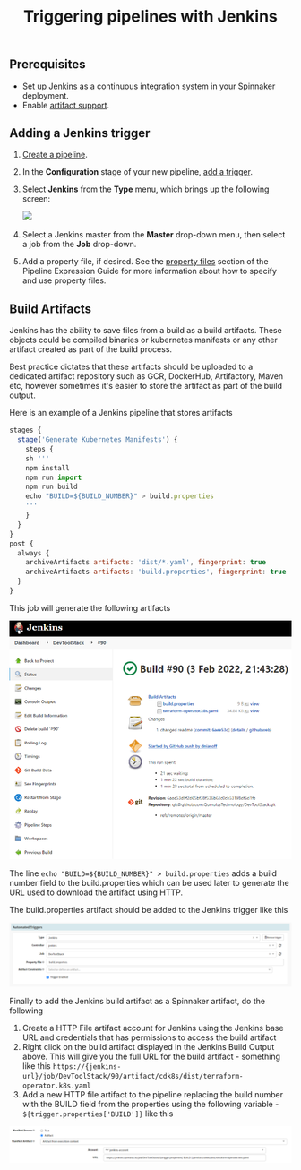 ﻿---
title: "Triggering pipelines with Jenkins"
linkTitle: "Jenkins"
weight:
description: >
  Add a [Jenkins](https://jenkins.io/) trigger to your pipeline.
---


## Prerequisites

* [Set up Jenkins](/docs/setup/other_config/ci/jenkins/) as a continuous integration system in
    your Spinnaker deployment.
* Enable [artifact support](/docs/reference/artifacts/#enabling-artifact-support).  

## Adding a Jenkins trigger

1.  [Create a pipeline](/docs/guides/user/pipeline/managing-pipelines/#create-a-pipeline).
1.  In the **Configuration** stage of your new pipeline,
    [add a trigger](/docs/guides/user/pipeline/managing-pipelines/#add-a-trigger).
1.  Select **Jenkins** from the **Type** menu, which brings up the following
    screen:

    ![](add-trigger.png)

1.  Select a Jenkins master from the **Master** drop-down menu, then select a job from
    the **Job** drop-down.
1.  Add a property file, if desired. See the [property
    files](/docs/guides/user/pipeline/expressions/#property-files) section of the
    Pipeline Expression Guide for more information about how to specify and use
    property files.

## Build Artifacts
Jenkins has the ability to save files from a build as a build artifacts. These objects could be compiled binaries or kubernetes manifests or any other artifact created as part of the build process.

Best practice dictates that these artifacts should be uploaded to a dedicated artifact repository such as GCR, DockerHub, Artifactory, Maven etc, however sometimes it's easier to store the artifact as part of the build output.

Here is an example of a Jenkins pipeline that stores artifacts


```javascript
stages {
  stage('Generate Kubernetes Manifests') {
    steps {
    sh '''
    npm install
    npm run import
    npm run build
    echo "BUILD=${BUILD_NUMBER}" > build.properties
    '''
    }
  }
}
post {
  always {
    archiveArtifacts artifacts: 'dist/*.yaml', fingerprint: true
    archiveArtifacts artifacts: 'build.properties', fingerprint: true
  }
}
```
This job will generate the following artifacts

![Jenkins Build Artifacts](https://github.com/dniasoff/spinnaker.io/raw/master/content/en/docs/guides/user/pipeline/triggers/jenkins/build-output.png)

The line ``echo "BUILD=${BUILD_NUMBER}" > build.properties`` adds a build number field to the build.properties which can be used later to generate the URL used to download the artifact using HTTP.

The build.properties artifact should be added to the Jenkins trigger like this

![Jenkins Build Trigger](https://github.com/dniasoff/spinnaker.io/raw/master/content/en/docs/guides/user/pipeline/triggers/jenkins/build-properties.png)

Finally to add the Jenkins build artifact as a Spinnaker artifact, do the following

 1. Create a HTTP File artifact account for Jenkins using the Jenkins base URL and credentials that has permissions to access the build artifact
 2. Right click on the build artifact displayed in the Jenkins Build Output above. This will give you the full URL for the build artifact - something like this ``https://{jenkins-url}/job/DevToolStack/90/artifact/cdk8s/dist/terraform-operator.k8s.yaml``
 3. Add a new HTTP file artifact to the pipeline replacing the build number with the BUILD field from the properties using the following variable - ``${trigger.properties['BUILD']}`` like this

 ![Manifest Configuration](https://github.com/dniasoff/spinnaker.io/raw/master/content/en/docs/guides/user/pipeline/triggers/jenkins/manifest-configuration.png)
 

